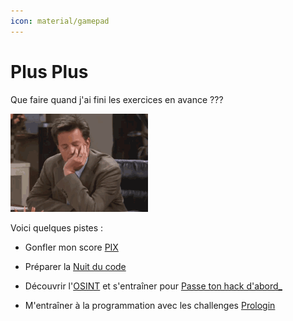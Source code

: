 ```yaml
---
icon: material/gamepad
---
```


# Plus Plus

Que faire quand j'ai fini les exercices en avance ???

![Zzzzz](../images/meme/asleep-chandler.gif)

Voici quelques pistes :

+ Gonfler mon score [PIX](https://pix.fr/)

+ Préparer la [Nuit du code](https://nuit-du-code.forge.apps.education.fr/DOCUMENTATION/PYTHON/01-presentation/) 

+ Découvrir l'[OSINT](https://the-osint-project.fr/) et s'entraîner pour [Passe ton hack d'abord_](https://www.defense.gouv.fr/comcyber/actualites/passe-ton-hack-dabord-2e-edition-elargie-lensemble-du-territoire-francais)

+ M'entraîner à la programmation avec les challenges [Prologin](https://prologin.org/train/)

